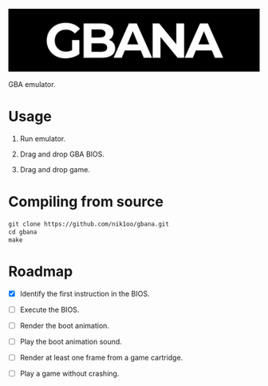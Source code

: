 ![gbana](img/title.png)

GBA emulator.

# Usage

1. Run emulator.

2. Drag and drop GBA BIOS.

3. Drag and drop game.

# Compiling from source

```
git clone https://github.com/nik1oo/gbana.git
cd gbana
make
```

# Roadmap

- [x] Identify the first instruction in the BIOS.

- [ ] Execute the BIOS.

- [ ] Render the boot animation.

- [ ] Play the boot animation sound.

- [ ] Render at least one frame from a game cartridge.

- [ ] Play a game without crashing.